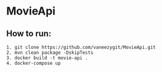 # MovieApi

## How to run:

```
1. git clone https://github.com/vaneezygit/MovieApi.git
2. mvn clean package -DskipTests
3. docker build -t movie-api .
4. docker-compose up
```
